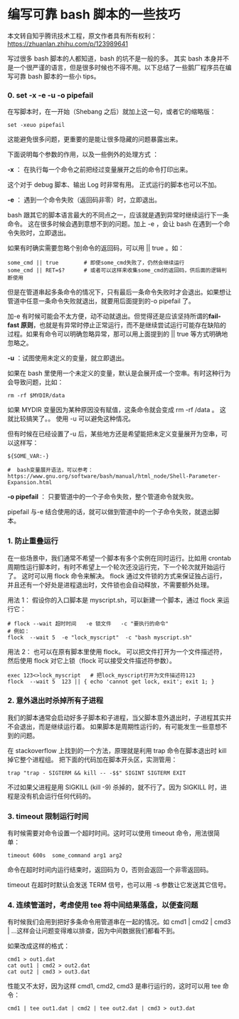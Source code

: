 # 编写可靠 bash 脚本的一些技巧

本文转自知乎腾讯技术工程，原文作者具有所有权利：https://zhuanlan.zhihu.com/p/123989641

写过很多 bash 脚本的人都知道，bash 的坑不是一般的多。 其实 bash 本身并不是一个很严谨的语言，但是很多时候也不得不用。以下总结了一些鹅厂程序员在编写可靠 bash 脚本的一些小 tips。

### **0. set -x -e -u -o pipefail**

在写脚本时，在一开始（Shebang 之后）就加上这一句，或者它的缩略版：

```text
set -xeuo pipefail
```

这能避免很多问题，更重要的是能让很多隐藏的问题暴露出来。

下面说明每个参数的作用，以及一些例外的处理方式 ：

**-x** ： 在执行每一个命令之前把经过变量展开之后的命令打印出来。

这个对于 debug 脚本、输出 Log 时非常有用。 正式运行的脚本也可以不加。

**-e** ： 遇到一个命令失败（返回码非零）时，立即退出。

bash 跟其它的脚本语言最大的不同点之一，应该就是遇到异常时继续运行下一条命令。 这在很多时候会遇到意想不到的问题。加上 -e ，会让 bash 在遇到一个命令失败时，立即退出。

如果有时确实需要忽略个别命令的返回码，可以用 || true 。如：

```text
some_cmd || true        # 即使some_cmd失败了，仍然会继续运行
some_cmd || RET=$?      # 或者可以这样来收集some_cmd的返回码，供后面的逻辑判断使用
```

但是在管道串起多条命令的情况下，只有最后一条命令失败时才会退出。如果想让管道中任意一条命令失败就退出，就要用后面提到的-o pipefail 了。

加-e 有时候可能会不太方便，动不动就退出。但觉得还是应该坚持所谓的**fail-fast 原则**，也就是有异常时停止正常运行，而不是继续尝试运行可能存在缺陷的过程。如果有命令可以明确忽略异常，那可以用上面提到的 || true 等方式明确地忽略之。

**-u** ：试图使用未定义的变量，就立即退出。

如果在 bash 里使用一个未定义的变量，默认是会展开成一个空串。有时这种行为会导致问题，比如：

```text
rm -rf $MYDIR/data
```

如果 MYDIR 变量因为某种原因没有赋值，这条命令就会变成 rm -rf /data 。 这就比较搞笑了。。 使用 -u 可以避免这种情况。

但有时候在已经设置了-u 后，某些地方还是希望能把未定义变量展开为空串，可以这样写：

```text
${SOME_VAR:-}

#  bash变量展开语法，可以参考：
https://www.gnu.org/software/bash/manual/html_node/Shell-Parameter-Expansion.html
```

**-o pipefail** ： 只要管道中的一个子命令失败，整个管道命令就失败。

pipefail 与-e 结合使用的话，就可以做到管道中的一个子命令失败，就退出脚本。

### **1. 防止重叠运行**

在一些场景中，我们通常不希望一个脚本有多个实例在同时运行。比如用 crontab 周期性运行脚本时，有时不希望上一个轮次还没运行完，下一个轮次就开始运行了。 这时可以用 flock 命令来解决。 flock 通过文件锁的方式来保证独占运行，并且还有一个好处是进程退出时，文件锁也会自动释放，不需要额外处理。

用法 1： 假设你的入口脚本是 myscript.sh，可以新建一个脚本，通过 flock 来运行它：

```text
# flock --wait 超时时间   -e 锁文件   -c "要执行的命令"
# 例如：
flock  --wait 5  -e "lock_myscript"  -c "bash myscript.sh"
```

用法 2： 也可以在原有脚本里使用 flock。 可以把文件打开为一个文件描述符，然后使用 flock 对它上锁（flock 可以接受文件描述符参数）。

```text
exec 123<>lock_myscript   # 把lock_myscript打开为文件描述符123
flock  --wait 5  123 || { echo 'cannot get lock, exit'; exit 1; }
```

### **2. 意外退出时杀掉所有子进程**

我们的脚本通常会启动好多子脚本和子进程，当父脚本意外退出时，子进程其实并不会退出，而是继续运行着。 如果脚本是周期性运行的，有可能发生一些意想不到的问题。

在 stackoverflow 上找到的一个方法，原理就是利用 trap 命令在脚本退出时 kill 掉它整个进程组。 把下面的代码加在脚本开头区，实测管用：

```text
trap "trap - SIGTERM && kill -- -$$" SIGINT SIGTERM EXIT
```

不过如果父进程是用 SIGKILL (kill -9) 杀掉的，就不行了。因为 SIGKILL 时，进程是没有机会运行任何代码的。

### **3. timeout 限制运行时间**

有时候需要对命令设置一个超时时间。这时可以使用 timeout 命令，用法很简单：

```text
timeout 600s  some_command arg1 arg2
```

命令在超时时间内运行结束时，返回码为 0，否则会返回一个非零返回码。

timeout 在超时时默认会发送 TERM 信号，也可以用 -s 参数让它发送其它信号。

### **4. 连续管道时，考虑使用 tee 将中间结果落盘，以便查问题**

有时候我们会用到把好多条命令用管道串在一起的情况。如 cmd1 | cmd2 | cmd3 | ...这样会让问题变得难以排查，因为中间数据我们都看不到。

如果改成这样的格式：

```text
cmd1 > out1.dat
cat out1 | cmd2 > out2.dat
cat out2 | cmd3 > out3.dat
```

性能又不太好，因为这样 cmd1, cmd2, cmd3 是串行运行的，这时可以用 tee 命令：

```text
cmd1 | tee out1.dat | cmd2 | tee out2.dat | cmd3 > out3.dat
```
